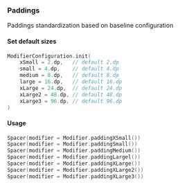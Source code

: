 ### Paddings

Paddings standardization based on baseline configuration

#### Set default sizes

```kotlin
ModifierConfiguration.init(
    xSmall = 2.dp,   // default 2.dp
    small = 4.dp,    // default 4.dp
    medium = 8.dp,   // default 8.dp
    large = 16.dp,   // default 16.dp
    xLarge = 24.dp,  // default 24.dp
    xLarge2 = 48.dp, // default 48.dp
    xLarge3 = 96.dp, // default 96.dp
)
```

#### Usage
```kotlin
Spacer(modifier = Modifier.paddingXSmall())
Spacer(modifier = Modifier.paddingSmall())
Spacer(modifier = Modifier.paddingMedium())
Spacer(modifier = Modifier.paddingLargel())
Spacer(modifier = Modifier.paddingXLarge())
Spacer(modifier = Modifier.paddingXLarge2())
Spacer(modifier = Modifier.paddingXLarge3())
```